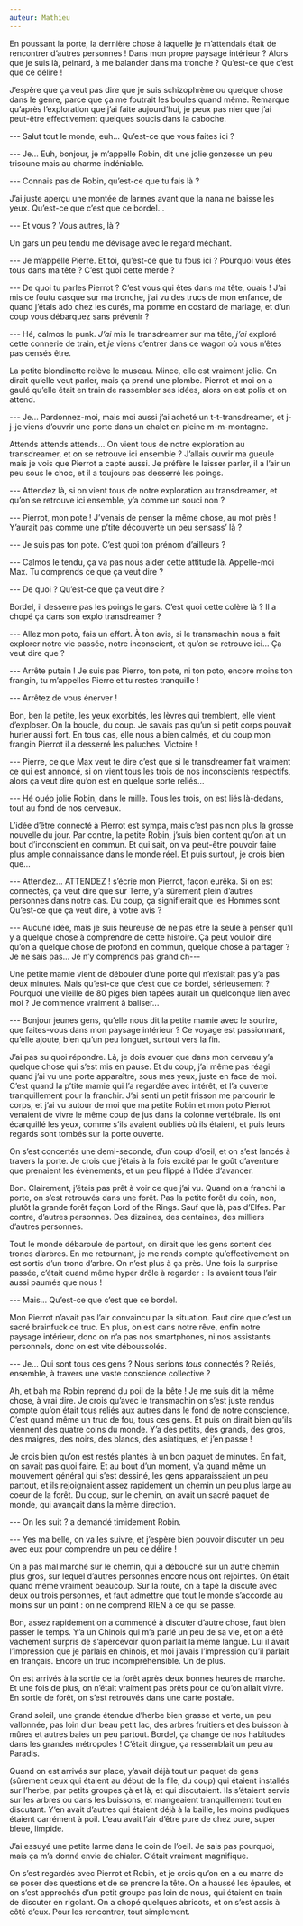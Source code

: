 ```yaml
---
auteur: Mathieu
---
```


En poussant la porte, la dernière chose à laquelle je m’attendais était de rencontrer d’autres personnes ! Dans mon propre paysage intérieur ? Alors que je suis là, peinard, à me balander dans ma tronche ? Qu’est-ce que c’est que ce délire !

J’espère que ça veut pas dire que je suis schizophrène ou quelque chose dans le genre, parce que ça me foutrait les boules quand même. Remarque qu’après l’exploration que j’ai faite aujourd’hui, je peux pas nier que j’ai peut-être effectivement quelques soucis dans la caboche.

--- Salut tout le monde, euh... Qu’est-ce que vous faites ici ?

--- Je... Euh, bonjour, je m’appelle Robin, dit une jolie gonzesse un peu trisoune mais au charme indéniable.

--- Connais pas de Robin, qu’est-ce que tu fais là ?

J’ai juste aperçu une montée de larmes avant que la nana ne baisse les yeux. Qu’est-ce que c’est que ce bordel...

--- Et vous ? Vous autres, là ?

Un gars un peu tendu me dévisage avec le regard méchant.

--- Je m’appelle Pierre. Et toi, qu’est-ce que tu fous ici ? Pourquoi vous êtes tous dans ma tête ? C’est quoi cette merde ?

--- De quoi tu parles Pierrot ? C’est vous qui êtes dans ma tête, ouais ! J’ai mis ce foutu casque sur ma tronche, j’ai vu des trucs de mon enfance, de quand j’étais ado chez les curés, ma pomme en costard de mariage, et d’un coup vous débarquez sans prévenir ?

--- Hé, calmos le punk. *J’ai* mis le transdreamer sur ma tête, *j’ai* exploré cette connerie de train, et *je* viens d’entrer dans ce wagon où vous n’êtes pas censés être.

La petite blondinette relève le museau. Mince, elle est vraiment jolie. On dirait qu’elle veut parler, mais ça prend une plombe. Pierrot et moi on a gaulé qu’elle était en train de rassembler ses idées, alors on est polis et on attend.

--- Je... Pardonnez-moi, mais moi aussi j’ai acheté un t-t-transdreamer, et j-j-je viens d’ouvrir une porte dans un chalet en pleine m-m-montagne.

Attends attends attends... On vient tous de notre exploration au transdreamer, et on se retrouve ici ensemble ? J’allais ouvrir ma gueule mais je vois que Pierrot a capté aussi. Je préfère le laisser parler, il a l’air un peu sous le choc, et il a toujours pas desserré les poings.

--- Attendez là, si on vient tous de notre exploration au transdreamer, et qu’on se retrouve ici ensemble, y’a comme un souci non ?

--- Pierrot, mon pote ! J’venais de penser la même chose, au mot près ! Y’aurait pas comme une p’tite découverte un peu sensass’ là ?

--- Je suis pas ton pote. C’est quoi ton prénom d’ailleurs ?

--- Calmos le tendu, ça va pas nous aider cette attitude là. Appelle-moi Max. Tu comprends ce que ça veut dire ?

--- De quoi ? Qu’est-ce que ça veut dire ?

Bordel, il desserre pas les poings le gars. C’est quoi cette colère là ? Il a chopé ça dans son explo transdreamer ?

--- Allez mon poto, fais un effort. À ton avis, si le transmachin nous a fait explorer notre vie passée, notre inconscient, et qu’on se retrouve ici... Ça veut dire que ?

--- Arrête putain ! Je suis pas Pierro, ton pote, ni ton poto, encore moins ton frangin, tu m’appelles Pierre et tu restes tranquille !

--- Arrêtez de vous énerver !

Bon, ben la petite, les yeux exorbités, les lèvres qui tremblent, elle vient d’exploser. On la boucle, du coup. Je savais pas qu’un si petit corps pouvait hurler aussi fort. En tous cas, elle nous a bien calmés, et du coup mon frangin Pierrot il a desserré les paluches. Victoire !

--- Pierre, ce que Max veut te dire c’est que si le transdreamer fait vraiment ce qui est annoncé, si on vient tous les trois de nos inconscients respectifs, alors ça veut dire qu’on est en quelque sorte reliés...

--- Hé ouép jolie Robin, dans le mille. Tous les trois, on est liés là-dedans, tout au fond de nos cerveaux.

L’idée d’être connecté à Pierrot est sympa, mais c’est pas non plus la grosse nouvelle du jour. Par contre, la petite Robin, j’suis bien content qu’on ait un bout d’inconscient en commun. Et qui sait, on va peut-être pouvoir faire plus ample connaissance dans le monde réel. Et puis surtout, je crois bien que...

--- Attendez... ATTENDEZ ! s’écrie mon Pierrot, façon eurêka. Si on est connectés, ça veut dire que sur Terre, y’a sûrement plein d’autres personnes dans notre cas. Du coup, ça signifierait que les Hommes sont  Qu’est-ce que ça veut dire, à votre avis ?

--- Aucune idée, mais je suis heureuse de ne pas être la seule à penser qu’il y a quelque chose à comprendre de cette histoire. Ça peut vouloir dire qu’on a quelque chose de profond en commun, quelque chose à partager ? Je ne sais pas... Je n’y comprends pas grand ch---

Une petite mamie vient de débouler d’une porte qui n’existait pas y’a pas deux minutes. Mais qu’est-ce que c’est que ce bordel, sérieusement ? Pourquoi une vieille de 80 piges bien tapées aurait un quelconque lien avec moi ? Je commence vraiment à baliser...

--- Bonjour jeunes gens, qu’elle nous dit la petite mamie avec le sourire, que faites-vous dans mon paysage intérieur ? Ce voyage est passionnant, qu’elle ajoute, bien qu’un peu longuet, surtout vers la fin.

J’ai pas su quoi répondre. Là, je dois avouer que dans mon cerveau y’a quelque chose qui s’est mis en pause. Et du coup, j’ai même pas réagi quand j’ai vu une porte apparaître, sous mes yeux, juste en face de moi. C’est quand la p’tite mamie qui l’a regardée avec intérêt, et l’a ouverte tranquillement pour la franchir. J’ai senti un petit frisson me parcourir le corps, et j’ai vu autour de moi que ma petite Robin et mon poto Pierrot venaient de vivre le même coup de jus dans la colonne vertébrale. Ils ont écarquillé les yeux, comme s’ils avaient oubliés où ils étaient, et puis leurs regards sont tombés sur la porte ouverte. 

On s’est concertés une demi-seconde, d’un coup d’oeil, et on s’est lancés à travers la porte. Je crois que j’étais à la fois excité par le goût d’aventure que prenaient les évènements, et un peu flippé à l’idée d’avancer.


Bon. Clairement, j’étais pas prêt à voir ce que j’ai vu. Quand on a franchi la porte, on s’est retrouvés dans une forêt. Pas la petite forêt du coin, non, plutôt la grande forêt façon Lord of the Rings. Sauf que là, pas d’Elfes. Par contre, d’autres personnes. Des dizaines, des centaines, des milliers d’autres personnes.

Tout le monde débaroule de partout, on dirait que les gens sortent des troncs d’arbres. En me retournant, je me rends compte qu’effectivement on est sortis d’un tronc d’arbre. On n’est plus à ça près. Une fois la surprise passée, c’était quand même hyper drôle à regarder : ils avaient tous l’air aussi paumés que nous !

--- Mais... Qu’est-ce que c’est que ce bordel.

Mon Pierrot n’avait pas l’air convaincu par la situation. Faut dire que c’est un sacré brainfuck ce truc. En plus, on est dans notre rêve, enfin notre paysage intérieur, donc on n’a pas nos smartphones, ni nos assistants personnels, donc on est vite déboussolés.

--- Je... Qui sont tous ces gens ? Nous serions *tous* connectés ? Reliés, ensemble, à travers une vaste conscience collective ?

Ah, et bah ma Robin reprend du poil de la bête ! Je me suis dit la même chose, à vrai dire. Je crois qu’avec le transmachin on s’est juste rendus compte qu’on était tous reliés aux autres dans le fond de notre conscience. C’est quand même un truc de fou, tous ces gens. Et puis on dirait bien qu’ils viennent des quatre coins du monde. Y’a des petits, des grands, des gros, des maigres, des noirs, des blancs, des asiatiques, et j’en passe !

Je crois bien qu’on est restés plantés là un bon paquet de minutes. En fait, on savait pas quoi faire. Et au bout d’un moment, y’a quand même un mouvement général qui s’est dessiné, les gens apparaissaient un peu partout, et ils rejoignaient assez rapidement un chemin un peu plus large au coeur de la forêt. Du coup, sur le chemin, on avait un sacré paquet de monde, qui avançait dans la même direction.

--- On les suit ? a demandé timidement Robin.

--- Yes ma belle, on va les suivre, et j’espère bien pouvoir discuter un peu avec eux pour comprendre un peu ce délire !


On a pas mal marché sur le chemin, qui a débouché sur un autre chemin plus gros, sur lequel d’autres personnes encore nous ont rejointes. On était quand même vraiment beaucoup. Sur la route, on a tapé la discute avec deux ou trois personnes, et faut admettre que tout le monde s’accorde au moins sur un point : on ne comprend RIEN à ce qui se passe.

Bon, assez rapidement on a commencé à discuter d’autre chose, faut bien passer le temps. Y’a un Chinois qui m’a parlé un peu de sa vie, et on a été vachement surpris de s’apercevoir qu’on parlait la même langue. Lui il avait l’impression que je parlais en chinois, et moi j’avais l’impression qu’il parlait en français. Encore un truc incompréhensible. Un de plus.


On est arrivés à la sortie de la forêt après deux bonnes heures de marche. Et une fois de plus, on n’était vraiment pas prêts pour ce qu’on allait vivre. En sortie de forêt, on s’est retrouvés dans une carte postale.

Grand soleil, une grande étendue d’herbe bien grasse et verte, un peu vallonnée, pas loin d’un beau petit lac, des arbres fruitiers et des buisson à mûres et autres baies un peu partout. Bordel, ça change de nos habitudes dans les grandes métropoles ! C’était dingue, ça ressemblait un peu au Paradis.

Quand on est arrivés sur place, y’avait déjà tout un paquet de gens (sûrement ceux qui étaient au début de la file, du coup) qui étaient installés sur l’herbe, par petits groupes çà et là, et qui discutaient. Ils s’étaient servis sur les arbres ou dans les buissons, et mangeaient tranquillement tout en discutant. Y’en avait d’autres qui étaient déjà à la baille, les moins pudiques étaient carrément à poil. L’eau avait l’air d’être pure de chez pure, super bleue, limpide.

J’ai essuyé une petite larme dans le coin de l’oeil. Je sais pas pourquoi, mais ça m’a donné envie de chialer. C’était vraiment magnifique.


On s’est regardés avec Pierrot et Robin, et je crois qu’on en a eu marre de se poser des questions et de se prendre la tête. On a haussé les épaules, et on s’est approchés d’un petit groupe pas loin de nous, qui étaient en train de discuter en rigolant. On a chopé quelques abricots, et on s’est assis à côté d’eux. Pour les rencontrer, tout simplement.